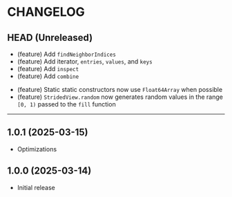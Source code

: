 # CHANGELOG

## HEAD (Unreleased)

- (feature) Add `findNeighborIndices`
- (feature) Add iterator, `entries`, `values`, and `keys`
- (feature) Add `inspect`
- (feature) Add `combine`
* (feature) Static static constructors now use `Float64Array` when possible
* (feature) `StridedView.random` now generates random values in the range `[0, 1)` passed to the `fill` function

---

## 1.0.1 (2025-03-15)

- Optimizations

## 1.0.0 (2025-03-14)

- Initial release
